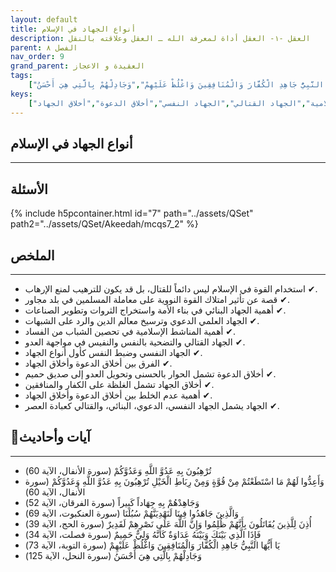 ```yaml
---
layout: default
title: أنواع الجهاد في الإسلام
description: العقل -١- العقل أداة لمعرفة الله ـ العقل وعلاقته بالنقل
parent: الفصل ٨
nav_order: 9
grand_parent: العقيدة و الاعجاز
tags: 
    ["تُرْهِبُونَ بِهِ عَدُوَّ اللَّهِ وَعَدُوَّكُمْ","وَأَعِدُّوا لَهُمْ مَا اسْتَطَعْتُمْ مِنْ قُوَّةٍ وَمِنْ رِبَاطِ الْخَيْلِ تُرْهِبُونَ بِهِ عَدُوَّ اللَّهِ وَعَدُوَّكُمْ","وَجَاهِدْهُمْ بِهِ جِهَاداً كَبِيراً","وَالَّذِينَ جَاهَدُوا فِينَا لَنَهْدِيَنَّهُمْ سُبُلَنَا","أُذِنَ لِلَّذِينَ يُقَاتَلُونَ بِأَنَّهُمْ ظُلِمُوا وَإِنَّ اللَّهَ عَلَى نَصْرِهِمْ لَقَدِيرٌ","فَإِذَا الَّذِي بَيْنَكَ وَبَيْنَهُ عَدَاوَةٌ كَأَنَّهُ وَلِيٌّ حَمِيمٌ","يَا أَيُّهَا النَّبِيُّ جَاهِدِ الْكُفَّارَ وَالْمُنَافِقِينَ وَاغْلُظْ عَلَيْهِمْ","وَجَادِلْهُمْ بِالَّتِي هِيَ أَحْسَنُ"]
keys:
    ["الجهاد","الترهيب","الجهاد البنائي","الجهاد العلمي الدعوي","المناشط الإسلامية","الجهاد القتالي","الجهاد النفسي","أخلاق الدعوة","أخلاق الجهاد"]
---
```

## ‏أنواع الجهاد في الإسلام
***
## الأسئلة 
{% include h5pcontainer.html id="7" path="../assets/QSet" path2="../assets/QSet/Akeedah/mcqs7_2" %}
## الملخص
***
- ‏✔ استخدام القوة في الإسلام ليس دائماً للقتال، بل قد يكون للترهيب لمنع الإرهاب. 
- ‏✔ قصة عن تأثير امتلاك القوة النووية على معاملة المسلمين في بلد مجاور. 
- ‏✔ أهمية الجهاد البنائي في بناء الأمة واستخراج الثروات وتطوير الصناعات. 
- ‏✔ الجهاد العلمي الدعوي وترسيخ معالم الدين والرد على الشبهات. 
- ‏✔ أهمية المناشط الإسلامية في تحصين الشباب من الفساد. 
- ‏✔ الجهاد القتالي والتضحية بالنفس والنفيس في مواجهة العدو. 
- ‏✔ الجهاد النفسي وضبط النفس كأول أنواع الجهاد. 
- ‏✔ الفرق بين أخلاق الدعوة وأخلاق الجهاد. 
- ‏✔ أخلاق الدعوة تشمل الحوار بالحسنى وتحويل العدو إلى صديق حميم. 
- ‏✔ أخلاق الجهاد تشمل الغلظة على الكفار والمنافقين. 
- ‏✔ أهمية عدم الخلط بين أخلاق الدعوة وأخلاق الجهاد. 
- ‏✔ الجهاد يشمل الجهاد النفسي، الدعوي، البنائي، والقتالي كعبادة العصر. 

## 📜آيات وأحاديث
***
- ‏تُرْهِبُونَ بِهِ عَدُوَّ اللَّهِ وَعَدُوَّكُمْ (سورة الأنفال، الآية 60)
- ‏وَأَعِدُّوا لَهُمْ مَا اسْتَطَعْتُمْ مِنْ قُوَّةٍ وَمِنْ رِبَاطِ الْخَيْلِ تُرْهِبُونَ بِهِ عَدُوَّ اللَّهِ وَعَدُوَّكُمْ (سورة الأنفال، الآية 60)
- ‏وَجَاهِدْهُمْ بِهِ جِهَاداً كَبِيراً (سورة الفرقان، الآية 52)
- ‏وَالَّذِينَ جَاهَدُوا فِينَا لَنَهْدِيَنَّهُمْ سُبُلَنَا (سورة العنكبوت، الآية 69)
- ‏أُذِنَ لِلَّذِينَ يُقَاتَلُونَ بِأَنَّهُمْ ظُلِمُوا وَإِنَّ اللَّهَ عَلَى نَصْرِهِمْ لَقَدِيرٌ (سورة الحج، الآية 39)
- ‏فَإِذَا الَّذِي بَيْنَكَ وَبَيْنَهُ عَدَاوَةٌ كَأَنَّهُ وَلِيٌّ حَمِيمٌ (سورة فصلت، الآية 34)
- ‏يَا أَيُّهَا النَّبِيُّ جَاهِدِ الْكُفَّارَ وَالْمُنَافِقِينَ وَاغْلُظْ عَلَيْهِمْ (سورة التوبة، الآية 73)
- ‏وَجَادِلْهُمْ بِالَّتِي هِيَ أَحْسَنُ (سورة النحل، الآية 125)

